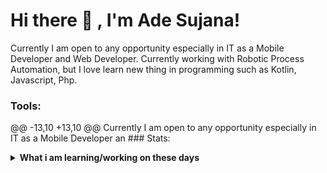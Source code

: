 
# Hi there 👋 , I'm Ade Sujana!
Currently I am open to any opportunity especially in IT as a Mobile Developer and Web Developer. 
Currently working with Robotic Process Automation, but I love learn new thing in programming such as Kotlin, Javascript, Php.  

### Tools:
<p>
@@ -13,10 +13,10 @@ Currently I am open to any opportunity especially in IT as a Mobile Developer an
### Stats:
<details>
 <summary><strong>What i am learning/working on these days</strong></summary>
    - 🔭 I’m currently study on UNIVAL  </br>
    - 🤔 I’m looking for help with master of programming. hehe </br>
    - 💬 Ask me about anything.</br>
    - 📫 How to reach me: <a href="Adeosd20@gmail.com">Email me!</a>  </br>
    - 😄 Pronouns: He/Him </br>
